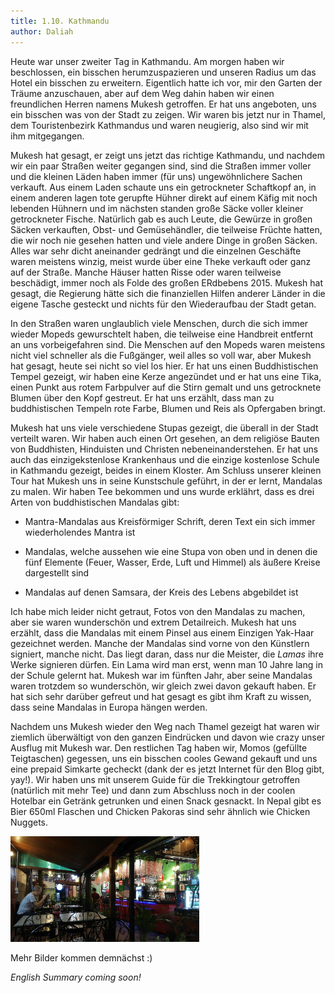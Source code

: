 ```yaml
---
title: 1.10. Kathmandu
author: Daliah
---
```


Heute war unser zweiter Tag in Kathmandu. Am morgen haben wir beschlossen, ein bisschen herumzuspazieren und unseren Radius um das Hotel ein bisschen zu erweitern. Eigentlich hatte ich vor, mir den Garten der Träume anzuschauen, aber auf dem Weg dahin haben wir einen freundlichen Herren namens Mukesh getroffen. Er hat uns angeboten, uns ein bisschen was von der Stadt zu zeigen. Wir waren bis jetzt nur in Thamel, dem Touristenbezirk Kathmandus und waren neugierig, also sind wir mit ihm mitgegangen.

Mukesh hat gesagt, er zeigt uns jetzt das richtige Kathmandu, und nachdem wir ein paar Straßen weiter gegangen sind, sind die Straßen immer voller und die kleinen Läden haben immer (für uns) ungewöhnlichere Sachen verkauft. Aus einem Laden schaute uns ein getrockneter Schaftkopf an, in einem anderen lagen tote gerupfte Hühner direkt auf einem Käfig mit noch lebenden Hühnern und im nächsten standen große Säcke voller kleiner getrockneter Fische. Natürlich gab es auch Leute, die Gewürze in großen Säcken verkauften, Obst- und Gemüsehändler, die teilweise Früchte hatten, die wir noch nie gesehen hatten und viele andere Dinge in großen Säcken. Alles war sehr dicht aneinander gedrängt und die einzelnen Geschäfte waren meistens winzig, meist wurde über eine Theke verkauft oder ganz auf der Straße. Manche Häuser hatten Risse oder waren teilweise beschädigt, immer noch als Folde des großen ERdbebens 2015. Mukesh hat gesagt, die Regierung hätte sich die finanziellen Hilfen anderer Länder in die eigene Tasche gesteckt und nichts für den Wiederaufbau der Stadt getan.

In den Straßen waren unglaublich viele Menschen, durch die sich immer wieder Mopeds gewurschtelt haben, die teilweise eine Handbreit entfernt an uns vorbeigefahren sind. Die Menschen auf den Mopeds waren meistens nicht viel schneller als die Fußgänger, weil alles so voll war, aber Mukesh hat gesagt, heute sei nicht so viel los hier. Er hat uns einen Buddhistischen Tempel gezeigt, wir haben eine Kerze angezündet und er hat uns eine Tika, einen Punkt aus rotem Farbpulver auf die Stirn gemalt und uns getrocknete Blumen über den Kopf gestreut. Er hat uns erzählt, dass man zu buddhistischen Tempeln rote Farbe, Blumen und Reis als Opfergaben bringt.

Mukesh hat uns viele verschiedene Stupas gezeigt, die überall in der Stadt verteilt waren. Wir haben auch einen Ort gesehen, an dem religiöse Bauten von Buddhisten, Hinduisten und Christen nebeneinanderstehen. Er hat uns auch das einzigekstenlose Krankenhaus und die einzige kostenlose Schule in Kathmandu gezeigt, beides in einem Kloster. Am Schluss unserer kleinen Tour hat Mukesh uns in seine Kunstschule geführt, in der er lernt, Mandalas zu malen. Wir haben Tee bekommen und uns wurde erklährt, dass es drei Arten von buddhistischen Mandalas gibt:

- Mantra-Mandalas aus Kreisförmiger Schrift, deren Text ein sich immer wiederholendes Mantra ist

- Mandalas, welche aussehen wie eine Stupa von oben und in denen die fünf Elemente (Feuer, Wasser, Erde, Luft und Himmel) als äußere Kreise dargestellt sind

- Mandalas auf denen <it>Samsara</it>, der Kreis des Lebens abgebildet ist

Ich habe mich leider nicht getraut, Fotos von den Mandalas zu machen, aber sie waren wunderschön und extrem Detailreich. Mukesh hat uns erzählt, dass die Mandalas mit einem Pinsel aus einem Einzigen Yak-Haar gezeichnet werden. Manche der Mandalas sind vorne von den Künstlern signiert, manche nicht. Das liegt daran, dass nur die Meister, die <i>Lamas</i> ihre Werke signieren dürfen. Ein Lama wird man erst, wenn man 10 Jahre lang in der Schule gelernt hat. Mukesh war im fünften Jahr, aber seine Mandalas waren trotzdem so wunderschön, wir gleich zwei davon gekauft haben. Er hat sich sehr darüber gefreut und hat gesagt es gibt ihm Kraft zu wissen, dass seine Mandalas in Europa hängen werden.

Nachdem uns Mukesh wieder den Weg nach Thamel gezeigt hat waren wir ziemlich überwältigt von den ganzen Eindrücken und davon wie crazy unser Ausflug mit Mukesh war. Den restlichen Tag haben wir, Momos (gefüllte Teigtaschen) gegessen, uns ein bisschen cooles Gewand gekauft und uns eine prepaid Simkarte gecheckt (dank der es jetzt Internet für den Blog gibt, yay!). Wir haben uns mit unserem Guide für die Trekkingtour getroffen (natürlich mit mehr Tee) und dann zum Abschluss noch in der coolen Hotelbar ein Getränk getrunken und einen Snack gesnackt. In Nepal gibt es Bier 650ml Flaschen und Chicken Pakoras sind sehr ähnlich wie Chicken Nuggets.

<img src="/assets/img/KTH Bar.jpeg" alt="Bar in Kathmandu" width="60%" >

Mehr Bilder kommen demnächst :)

<i>
English Summary coming soon!
</i>
